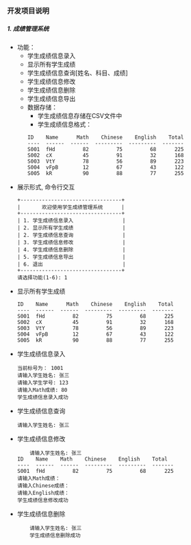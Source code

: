 ### 开发项目说明

##### 1. 成绩管理系统
- 功能：
  - 学生成绩信息录入
  - 显示所有学生成绩
  - 学生成绩信息查询[姓名、科目、成绩]
  - 学生成绩信息修改
  - 学生成绩信息删除
  - 学生成绩信息导出
  - 数据存储：
    - 学生成绩信息存储在CSV文件中
    - 学生成绩信息格式：
    ```commandline
    ID    Name      Math    Chinese    English    Total
    ----  ------  ------  ---------  ---------  -------
    S001  fHd         82         75         68      225
    S002  cX          45         91         32      168
    S003  VtY         78         56         89      223
    S004  vFpB        12         67         43      122
    S005  kR          90         88         77      255
    ```
- 展示形式, 命令行交互
    ```commandline
    +---------------------------------+
    |       欢迎使用学生成绩管理系统      |
    +---------------------------------+
    | 1. 学生成绩信息录入                |
    | 2. 显示所有学生成绩                |
    | 2. 学生成绩信息查询                |
    | 3. 学生成绩信息修改                |
    | 4. 学生成绩信息删除                |
    | 5. 学生成绩信息导出                |
    | 6. 退出                          |
    +---------------------------------+
    请选择功能(1-6): 1
    ```
- 显示所有学生成绩
  ```commandline
  ID    Name      Math    Chinese    English    Total
  ----  ------  ------  ---------  ---------  -------
  S001  fHd         82         75         68      225
  S002  cX          45         91         32      168
  S003  VtY         78         56         89      223
  S004  vFpB        12         67         43      122
  S005  kR          90         88         77      255
  ```
- 学生成绩信息录入
  ```commandline
  当前标号为： 1001
  请输入学生姓名: 张三
  请输入学生学号: 123
  请输入Math成绩: 80
  学生成绩信息录入成功
  ```
- 学生成绩信息查询
    ```commandline
    请输入学生姓名: 张三
    ```
- 学生成绩信息修改
  ```commandline
      请输入学生姓名: 张三
  ID    Name    Math    Chinese    English    Total
  ----  ------  ------  ---------  ---------  -------
  S001  fHd         82         75         68      225
  请输入Math成绩：
  请输入Chinese成绩：
  请输入English成绩：
  学生成绩信息修改成功
  ```
- 学生成绩信息删除
  ```commandline
      请输入学生姓名: 张三
      学生成绩信息删除成功
  ```
